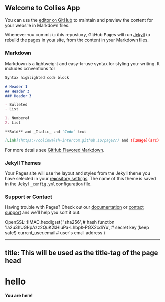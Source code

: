 ## Welcome to Collies App

You can use the [editor on GitHub](https://github.com/ColinWalsh-Intercom/colliesapp/edit/master/README.md) to maintain and preview the content for your website in Markdown files.

Whenever you commit to this repository, GitHub Pages will run [Jekyll](https://jekyllrb.com/) to rebuild the pages in your site, from the content in your Markdown files.

### Markdown

Markdown is a lightweight and easy-to-use syntax for styling your writing. It includes conventions for

```markdown
Syntax highlighted code block

# Header 1
## Header 2
### Header 3

- Bulleted
- List

1. Numbered
2. List

**Bold** and _Italic_ and `Code` text

[Link](https://colinwalsh-intercom.github.io/page2/) and ![Image](src)
```

For more details see [GitHub Flavored Markdown](https://guides.github.com/features/mastering-markdown/).

### Jekyll Themes

Your Pages site will use the layout and styles from the Jekyll theme you have selected in your [repository settings](https://github.com/ColinWalsh-Intercom/colliesapp/settings). The name of this theme is saved in the Jekyll `_config.yml` configuration file.

### Support or Contact

Having trouble with Pages? Check out our [documentation](https://help.github.com/categories/github-pages-basics/) or [contact support](https://github.com/contact) and we’ll help you sort it out.



OpenSSL::HMAC.hexdigest(
  'sha256', # hash function
  'la2u3hUGHpAzz2QuK2kHluPa-Lhbp8-PGX2cdiYu', # secret key (keep safe!)
  current_user.email # user's email address
)


---
title: This will be used as the title-tag of the page head
---

hello
=====

**You are here!**
